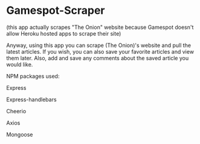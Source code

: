 # Gamespot-Scraper 

(this app actually scrapes "The Onion" website because Gamespot doesn't allow Heroku hosted apps to scrape their site)

Anyway, using this app you can scrape (The Onion)'s website and pull the latest articles. If you wish, you can also save your favorite articles and view them later. 
Also, add and save any comments about the saved article you would like.

NPM packages used:

Express

Express-handlebars

Cheerio

Axios

Mongoose
